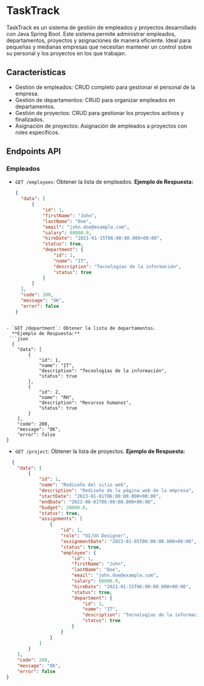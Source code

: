 # TaskTrack
TaskTrack es un sistema de gestión de empleados y proyectos desarrollado con Java Spring Boot. Este sistema permite administrar empleados, departamentos, proyectos y asignaciones de manera eficiente. Ideal para pequeñas y medianas empresas que necesitan mantener un control sobre su personal y los proyectos en los que trabajan.
## Características
- Gestión de empleados: CRUD completo para gestionar el personal de la empresa.
- Gestión de departamentos: CRUD para organizar empleados en departamentos.
- Gestión de proyectos: CRUD para gestionar los proyectos activos y finalizados.
- Asignación de proyectos: Asignación de empleados a proyectos con roles específicos.
## Endpoints API
### Empleados
- `GET /employees`: Obtener la lista de empleados.
  **Ejemplo de Respuesta:**
  ```json
  {
    "data": [
        {
            "id": 1,
            "firstName": "John",
            "lastName": "Doe",
            "email": "john.doe@example.com",
            "salary": 60000.0,
            "hireDate": "2021-01-15T06:00:00.000+00:00",
            "status": true,
            "department": {
                "id": 1,
                "name": "IT",
                "description": "Tecnologías de la información",
                "status": true
            }
        }
    ],
    "code": 200,
    "message": "OK",
    "error": false
  }
```

- `GET /department`: Obtener la lista de departamentos.
  **Ejemplo de Respuesta:**
 ```json
  {
    "data": [
        {
            "id": 1,
            "name": "IT",
            "description": "Tecnologías de la información",
            "status": true
        },
        {
            "id": 2,
            "name": "RH",
            "description": "Recursos humanos",
            "status": true
        }
    ],
    "code": 200,
    "message": "OK",
    "error": false
}
```

- `GET /project`: Obtener la lista de proyectos.
  **Ejemplo de Respuesta:**
```json
  {
    "data": [
        {
            "id": 1,
            "name": "Rediseño del sitio web",
            "description": "Rediseño de la página web de la empresa",
            "startDate": "2023-01-01T06:00:00.000+00:00",
            "endDate": "2023-06-01T06:00:00.000+00:00",
            "budget": 20000.0,
            "status": true,
            "assignments": [
                {
                    "id": 1,
                    "role": "UI/UX Designer",
                    "assignmentDate": "2023-01-05T06:00:00.000+00:00",
                    "status": true,
                    "employee": {
                        "id": 1,
                        "firstName": "John",
                        "lastName": "Doe",
                        "email": "john.doe@example.com",
                        "salary": 60000.0,
                        "hireDate": "2021-01-15T06:00:00.000+00:00",
                        "status": true,
                        "department": {
                            "id": 1,
                            "name": "IT",
                            "description": "Tecnologías de la información",
                            "status": true
                        }
                    }
                }
            ]
        }
    ],
    "code": 200,
    "message": "OK",
    "error": false
}
```
